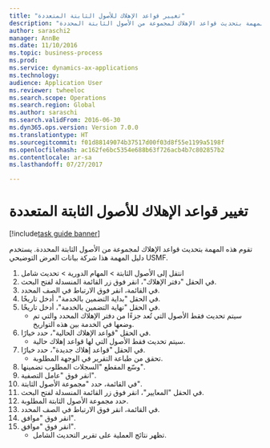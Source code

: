 ```yaml
--- 
title: "تغيير قواعد الإهلاك للأصول الثابتة المتعددة"
description: "تقوم هذه المهمة بتحديث قواعد الإهلاك لمجموعة من الأصول الثابتة المحددة."
author: saraschi2
manager: AnnBe
ms.date: 11/10/2016
ms.topic: business-process
ms.prod: 
ms.service: dynamics-ax-applications
ms.technology: 
audience: Application User
ms.reviewer: twheeloc
ms.search.scope: Operations
ms.search.region: Global
ms.author: saraschi
ms.search.validFrom: 2016-06-30
ms.dyn365.ops.version: Version 7.0.0
ms.translationtype: HT
ms.sourcegitcommit: f01d88149074b37517d00f03d8f55e1199a5198f
ms.openlocfilehash: ac162fe6bc5354e688b63f726acb4b7c802857b2
ms.contentlocale: ar-sa
ms.lasthandoff: 07/27/2017

---
```

# <a name="change-depreciation-conventions-for-multiple-fixed-assets"></a>تغيير قواعد الإهلاك للأصول الثابتة المتعددة

[!include[task guide banner](../../includes/task-guide-banner.md)]

تقوم هذه المهمة بتحديث قواعد الإهلاك لمجموعة من الأصول الثابتة المحددة. يستخدم دليل المهمة هذا شركة بيانات العرض التوضيحي USMF.

1. انتقل إلى الأصول الثابتة > المهام الدورية > تحديث شامل
2. في الحقل "دفتر الإهلاك"، انقر فوق زر القائمة المنسدلة لفتح البحث.
3. في القائمة، انقر فوق الارتباط في الصف المحدد.
4. في الحقل "بداية التضمين بالخدمة‬"، أدخل تاريخًا.
5. في الحقل "نهاية التضمين بالخدمة‬"، أدخل تاريخًا.
    * سيتم تحديث فقط الأصول التي تُعد جزءًا من دفتر الإهلاك المحدد والتي تم وضعها في الخدمة بين هذه التواريخ.  
6. في الحقل "قواعد الإهلاك الحالية‬"، حدد خيارًا.
    * سيتم تحديث فقط الأصول التي لها قواعد إهلاك حالية.  
7. في الحقل "قواعد إهلاك جديدة‬‬"، حدد خيارًا.
    * تحقق من طباعة التقرير في الوجهة المطلوبة.  
8. وسّع المقطع "السجلات المطلوب تضمينها‬".
9. انقر فوق "عامل التصفية".
10. في القائمة، حدد "مجموعة الأصول الثابتة".
11. في الحقل "المعايير"، انقر فوق زر القائمة المنسدلة لفتح البحث.
12. حدد مجموعة الأصول الثابتة المطلوبة.
13. في القائمة، انقر فوق الارتباط في الصف المحدد.
14. انقر فوق "موافق".
15. انقر فوق "موافق".
    *  تظهر نتائج العملية على تقرير التحديث الشامل.     


